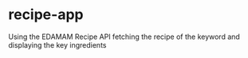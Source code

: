 # recipe-app
Using the EDAMAM Recipe API fetching the recipe of the keyword and displaying the key ingredients
